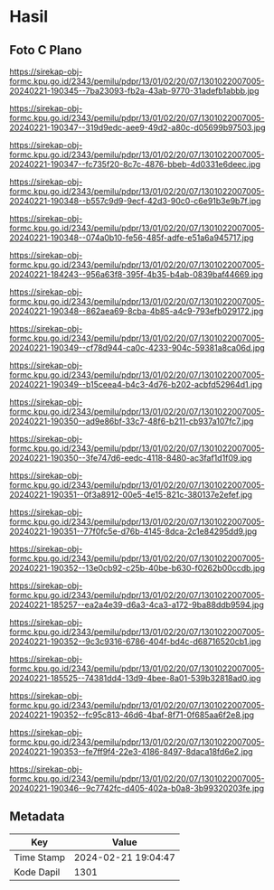 # Hasil

## Foto C Plano

https://sirekap-obj-formc.kpu.go.id/2343/pemilu/pdpr/13/01/02/20/07/1301022007005-20240221-190345--7ba23093-fb2a-43ab-9770-31adefb1abbb.jpg

https://sirekap-obj-formc.kpu.go.id/2343/pemilu/pdpr/13/01/02/20/07/1301022007005-20240221-190347--319d9edc-aee9-49d2-a80c-d05699b97503.jpg

https://sirekap-obj-formc.kpu.go.id/2343/pemilu/pdpr/13/01/02/20/07/1301022007005-20240221-190347--fc735f20-8c7c-4876-bbeb-4d0331e6deec.jpg

https://sirekap-obj-formc.kpu.go.id/2343/pemilu/pdpr/13/01/02/20/07/1301022007005-20240221-190348--b557c9d9-9ecf-42d3-90c0-c6e91b3e9b7f.jpg

https://sirekap-obj-formc.kpu.go.id/2343/pemilu/pdpr/13/01/02/20/07/1301022007005-20240221-190348--074a0b10-fe56-485f-adfe-e51a6a945717.jpg

https://sirekap-obj-formc.kpu.go.id/2343/pemilu/pdpr/13/01/02/20/07/1301022007005-20240221-184243--956a63f8-395f-4b35-b4ab-0839baf44669.jpg

https://sirekap-obj-formc.kpu.go.id/2343/pemilu/pdpr/13/01/02/20/07/1301022007005-20240221-190348--862aea69-8cba-4b85-a4c9-793efb029172.jpg

https://sirekap-obj-formc.kpu.go.id/2343/pemilu/pdpr/13/01/02/20/07/1301022007005-20240221-190349--cf78d944-ca0c-4233-904c-59381a8ca06d.jpg

https://sirekap-obj-formc.kpu.go.id/2343/pemilu/pdpr/13/01/02/20/07/1301022007005-20240221-190349--b15ceea4-b4c3-4d76-b202-acbfd52964d1.jpg

https://sirekap-obj-formc.kpu.go.id/2343/pemilu/pdpr/13/01/02/20/07/1301022007005-20240221-190350--ad9e86bf-33c7-48f6-b211-cb937a107fc7.jpg

https://sirekap-obj-formc.kpu.go.id/2343/pemilu/pdpr/13/01/02/20/07/1301022007005-20240221-190350--3fe747d6-eedc-4118-8480-ac3faf1d1f09.jpg

https://sirekap-obj-formc.kpu.go.id/2343/pemilu/pdpr/13/01/02/20/07/1301022007005-20240221-190351--0f3a8912-00e5-4e15-821c-380137e2efef.jpg

https://sirekap-obj-formc.kpu.go.id/2343/pemilu/pdpr/13/01/02/20/07/1301022007005-20240221-190351--77f0fc5e-d76b-4145-8dca-2c1e84295dd9.jpg

https://sirekap-obj-formc.kpu.go.id/2343/pemilu/pdpr/13/01/02/20/07/1301022007005-20240221-190352--13e0cb92-c25b-40be-b630-f0262b00ccdb.jpg

https://sirekap-obj-formc.kpu.go.id/2343/pemilu/pdpr/13/01/02/20/07/1301022007005-20240221-185257--ea2a4e39-d6a3-4ca3-a172-9ba88ddb9594.jpg

https://sirekap-obj-formc.kpu.go.id/2343/pemilu/pdpr/13/01/02/20/07/1301022007005-20240221-190352--9c3c9316-6786-404f-bd4c-d68716520cb1.jpg

https://sirekap-obj-formc.kpu.go.id/2343/pemilu/pdpr/13/01/02/20/07/1301022007005-20240221-185525--74381dd4-13d9-4bee-8a01-539b32818ad0.jpg

https://sirekap-obj-formc.kpu.go.id/2343/pemilu/pdpr/13/01/02/20/07/1301022007005-20240221-190352--fc95c813-46d6-4baf-8f71-0f685aa6f2e8.jpg

https://sirekap-obj-formc.kpu.go.id/2343/pemilu/pdpr/13/01/02/20/07/1301022007005-20240221-190353--fe7ff9f4-22e3-4186-8497-8daca18fd6e2.jpg

https://sirekap-obj-formc.kpu.go.id/2343/pemilu/pdpr/13/01/02/20/07/1301022007005-20240221-190346--9c7742fc-d405-402a-b0a8-3b99320203fe.jpg


## Metadata

| Key        | Value               |
| ---------- | ------------------- |
| Time Stamp | 2024-02-21 19:04:47 |
| Kode Dapil | 1301                |



